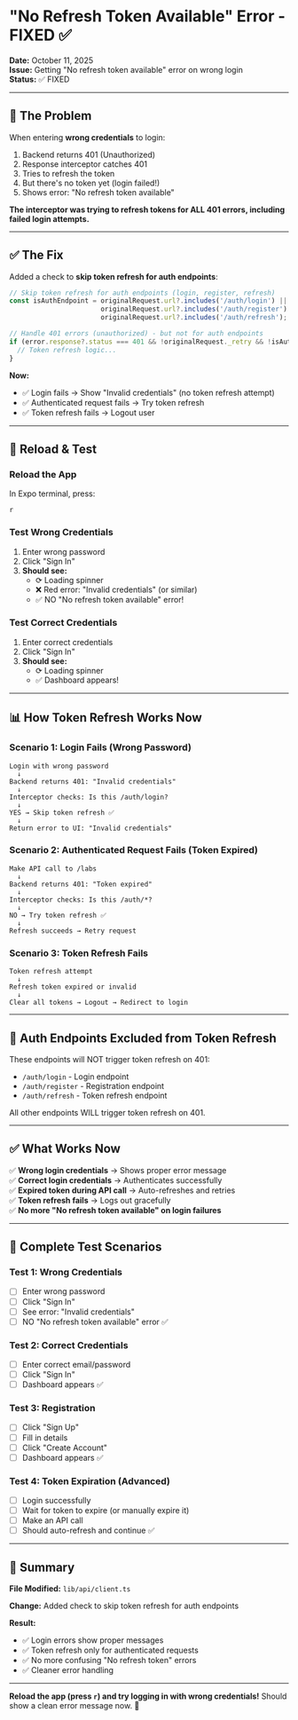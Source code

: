 # "No Refresh Token Available" Error - FIXED ✅

**Date:** October 11, 2025  
**Issue:** Getting "No refresh token available" error on wrong login  
**Status:** ✅ FIXED

---

## 🐛 The Problem

When entering **wrong credentials** to login:
1. Backend returns 401 (Unauthorized)
2. Response interceptor catches 401
3. Tries to refresh the token
4. But there's no token yet (login failed!)
5. Shows error: "No refresh token available"

**The interceptor was trying to refresh tokens for ALL 401 errors, including failed login attempts.**

---

## ✅ The Fix

Added a check to **skip token refresh for auth endpoints**:

```typescript
// Skip token refresh for auth endpoints (login, register, refresh)
const isAuthEndpoint = originalRequest.url?.includes('/auth/login') || 
                       originalRequest.url?.includes('/auth/register') ||
                       originalRequest.url?.includes('/auth/refresh');

// Handle 401 errors (unauthorized) - but not for auth endpoints
if (error.response?.status === 401 && !originalRequest._retry && !isAuthEndpoint) {
  // Token refresh logic...
}
```

**Now:**
- ✅ Login fails → Show "Invalid credentials" (no token refresh attempt)
- ✅ Authenticated request fails → Try token refresh
- ✅ Token refresh fails → Logout user

---

## 🔄 Reload & Test

### **Reload the App**
In Expo terminal, press:
```
r
```

### **Test Wrong Credentials**
1. Enter wrong password
2. Click "Sign In"
3. **Should see:**
   - ⟳ Loading spinner
   - ❌ Red error: "Invalid credentials" (or similar)
   - ✅ NO "No refresh token available" error!

### **Test Correct Credentials**
1. Enter correct credentials
2. Click "Sign In"
3. **Should see:**
   - ⟳ Loading spinner
   - ✅ Dashboard appears!

---

## 📊 How Token Refresh Works Now

### **Scenario 1: Login Fails (Wrong Password)**
```
Login with wrong password
  ↓
Backend returns 401: "Invalid credentials"
  ↓
Interceptor checks: Is this /auth/login?
  ↓
YES → Skip token refresh ✅
  ↓
Return error to UI: "Invalid credentials"
```

### **Scenario 2: Authenticated Request Fails (Token Expired)**
```
Make API call to /labs
  ↓
Backend returns 401: "Token expired"
  ↓
Interceptor checks: Is this /auth/*?
  ↓
NO → Try token refresh ✅
  ↓
Refresh succeeds → Retry request
```

### **Scenario 3: Token Refresh Fails**
```
Token refresh attempt
  ↓
Refresh token expired or invalid
  ↓
Clear all tokens → Logout → Redirect to login
```

---

## 🎯 Auth Endpoints Excluded from Token Refresh

These endpoints will NOT trigger token refresh on 401:
- `/auth/login` - Login endpoint
- `/auth/register` - Registration endpoint
- `/auth/refresh` - Token refresh endpoint

All other endpoints WILL trigger token refresh on 401.

---

## ✅ What Works Now

✅ **Wrong login credentials** → Shows proper error message  
✅ **Correct login credentials** → Authenticates successfully  
✅ **Expired token during API call** → Auto-refreshes and retries  
✅ **Token refresh fails** → Logs out gracefully  
✅ **No more "No refresh token available" on login failures**  

---

## 🧪 Complete Test Scenarios

### Test 1: Wrong Credentials
- [ ] Enter wrong password
- [ ] Click "Sign In"
- [ ] See error: "Invalid credentials"
- [ ] NO "No refresh token available" error ✅

### Test 2: Correct Credentials
- [ ] Enter correct email/password
- [ ] Click "Sign In"
- [ ] Dashboard appears ✅

### Test 3: Registration
- [ ] Click "Sign Up"
- [ ] Fill in details
- [ ] Click "Create Account"
- [ ] Dashboard appears ✅

### Test 4: Token Expiration (Advanced)
- [ ] Login successfully
- [ ] Wait for token to expire (or manually expire it)
- [ ] Make an API call
- [ ] Should auto-refresh and continue ✅

---

## 🎉 Summary

**File Modified:** `lib/api/client.ts`

**Change:** Added check to skip token refresh for auth endpoints

**Result:**
- ✅ Login errors show proper messages
- ✅ Token refresh only for authenticated requests
- ✅ No more confusing "No refresh token" errors
- ✅ Cleaner error handling

---

**Reload the app (press `r`) and try logging in with wrong credentials!** Should show a clean error message now. 🚀

